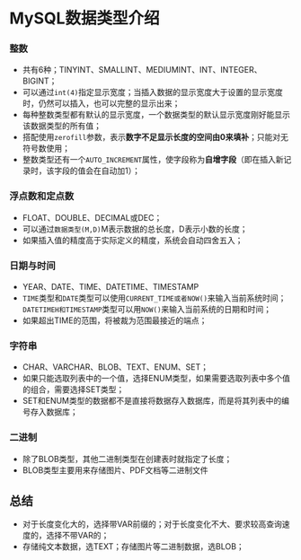 # MySQL数据类型介绍
### 整数
- 共有6种；TINYINT、SMALLINT、MEDIUMINT、INT、INTEGER、BIGINT；
- 可以通过`int(4)`指定显示宽度；当插入数据的显示宽度大于设置的显示宽度时，仍然可以插入，也可以完整的显示出来；
- 每种整数类型都有默认的显示宽度，一个数据类型的默认显示宽度刚好能显示该数据类型的所有值；
- 搭配使用`zerofill`参数，表示**数字不足显示长度的空间由0来填补**；只能对无符号数使用；
- 整数类型还有一个`AUTO_INCREMENT`属性，使字段称为**自增字段**（即在插入新记录时，该字段的值会在自动加1）；

### 浮点数和定点数
- FLOAT、DOUBLE、DECIMAL或DEC；
- 可以通过`数据类型(M,D)`M表示数据的总长度，D表示小数的长度；
- 如果插入值的精度高于实际定义的精度，系统会自动四舍五入；

### 日期与时间
- YEAR、DATE、TIME、DATETIME、TIMESTAMP
- `TIME`类型和`DATE`类型可以使用`CURRENT_TIME或者NOW()`来输入当前系统时间；`DATETIMEH和TIMESTAMP`类型可以用`NOW()`来输入当前系统的日期和时间；
- 如果超出TIME的范围，将被裁为范围最接近的端点；

### 字符串
- CHAR、VARCHAR、BLOB、TEXT、ENUM、SET；
- 如果只能选取列表中的一个值，选择ENUM类型，如果需要选取列表中多个值的组合，需要选择SET类型；
- SET和ENUM类型的数据都不是直接将数据存入数据库，而是将其列表中的编号存入数据库；

### 二进制
- 除了BLOB类型，其他二进制类型在创建表时就指定了长度；
- BLOB类型主要用来存储图片、PDF文档等二进制文件

## 总结
- 对于长度变化大的，选择带VAR前缀的；对于长度变化不大、要求较高查询速度的，选择不带VAR的；
- 存储纯文本数据，选TEXT；存储图片等二进制数据，选BLOB；











